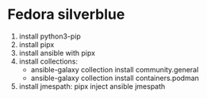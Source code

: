 # Fedora silverblue

1. install python3-pip
2. install pipx
3. install ansible with pipx
4. install collections:
   * ansible-galaxy collection install community.general
   * ansible-galaxy collection install containers.podman
5. install jmespath: pipx inject ansible jmespath
